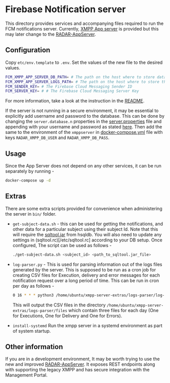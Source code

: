 # Firebase Notification server

This directory provides services and accompanying files required to run the FCM notifications server. Currently, [XMPP App server](https://github.com/RADAR-base/fcmxmppserverv2) is provided but this may later change to the [RADAR-AppServer](https://github.com/RADAR-base/RADAR-Appserver).

## Configuration

Copy `etc/env.template` to `.env`. Set the values of the new file to the desired values.

```sh
FCM_XMPP_APP_SERVER_DB_PATH= # The path on the host where to store database files
FCM_XMPP_APP_SERVER_LOGS_PATH= # The path on the host where to store the log files generated by the server
FCM_SENDER_KEY= # The Firebase Cloud Messaging Sender ID
FCM_SERVER_KEY= # # The Firebase Cloud Messaging Server Key
```

For more information, take a look at the instruction in the [README](https://github.com/RADAR-base/fcmxmppserverv2).

If the server is not running in a secure environment, it may be essential to explicitly add username and password to the database.
This can be done by changing the `server.database.n` properties in the [server.properties](/etc/server.properties) file and appending with your username and password as stated [here](http://hsqldb.org/doc/guide/guide.html#N15798). Then add the same to the environment of the `xmppserver` in [docker-compose.yml](/docker-compose.yml) file with keys `RADAR_XMPP_DB_USER` and `RADAR_XMPP_DB_PASS`.

## Usage

Since the App Server does not depend on any other services, it can be run separately by running -

```sh
docker-compose up -d
```

## Extras

There are some extra scripts provided for convenience when administering the server in `bin/` folder.

- `get-subject-data.sh` -  this can be used for getting the notifications, and other data for a particular subject using their subject Id. Note that this will require the [sqltool.jar](http://hsqldb.org/doc/2.0/util-guide/sqltool-chapt.html) from hsqldb. You will also need to update any settings in (sqltool.rc)[/etc/sqltool.rc] according to your DB setup. Once configured, The script can be used as follows -
    ```sh
    ./get-subject-data.sh <subject_id> <path_to_sqltool.jar_file>
    ```

- `log-parser.py` - This is used for parsing information out of the logs files generated by the server. This is supposed to be run as a cron job for creating CSV files for Execution, delivery and error messages for each notification request over a long period of time. This can be run in cron per day as follows -
    ```sh
    0 16 * * * python3 /home/ubuntu/xmpp-server-extras/logs-parser/log-parser.py /usr/local/var/lib/radar/xmpp/hsql/logs/ /home/ubuntu/xmpp-server-extras/logs-parser/files >> /home/ubuntu/log-parser-run.log 2>&1
    ```
    This will output the CSV files in the directory `/home/ubuntu/xmpp-server-extras/logs-parser/files` which contain three files for each day (One for Executions, One for Delivery and One for Errors).

- `install-systemd` Run the xmpp server in a systemd environment as part of system startup.

## Other information

If you are in a development environment, It may be worth trying to use the new and improved [RADAR-AppServer](https://github.com/RADAR-base/RADAR-Appserver/tree/dev). It exposes REST endpoints along with supporting the legacy XMPP and has secure integration with the Management Portal.
